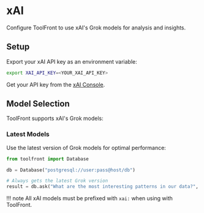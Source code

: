 # xAI

Configure ToolFront to use xAI's Grok models for analysis and insights.

## Setup

Export your xAI API key as an environment variable:

```bash
export XAI_API_KEY=<YOUR_XAI_API_KEY>
```

Get your API key from the [xAI Console](https://console.x.ai/).

## Model Selection

ToolFront supports xAI's Grok models:

### Latest Models
Use the latest version of Grok models for optimal performance:

```python
from toolfront import Database

db = Database("postgresql://user:pass@host/db")

# Always gets the latest Grok version
result = db.ask("What are the most interesting patterns in our data?", model="xai:grok-beta")
```

!!! note
    All xAI models must be prefixed with `xai:` when using with ToolFront.
